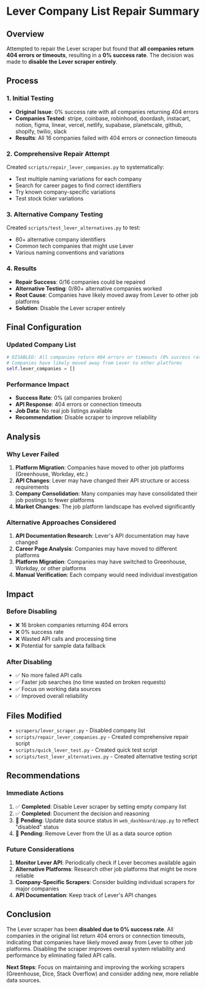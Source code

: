 # Lever Company List Repair Summary

## Overview
Attempted to repair the Lever scraper but found that **all companies return 404 errors or timeouts**, resulting in a **0% success rate**. The decision was made to **disable the Lever scraper entirely**.

## Process

### 1. Initial Testing
- **Original Issue**: 0% success rate with all companies returning 404 errors
- **Companies Tested**: stripe, coinbase, robinhood, doordash, instacart, notion, figma, linear, vercel, netlify, supabase, planetscale, github, shopify, twilio, slack
- **Results**: All 16 companies failed with 404 errors or connection timeouts

### 2. Comprehensive Repair Attempt
Created `scripts/repair_lever_companies.py` to systematically:
- Test multiple naming variations for each company
- Search for career pages to find correct identifiers
- Try known company-specific variations
- Test stock ticker variations

### 3. Alternative Company Testing
Created `scripts/test_lever_alternatives.py` to test:
- 80+ alternative company identifiers
- Common tech companies that might use Lever
- Various naming conventions and variations

### 4. Results
- **Repair Success**: 0/16 companies could be repaired
- **Alternative Testing**: 0/80+ alternative companies worked
- **Root Cause**: Companies have likely moved away from Lever to other job platforms
- **Solution**: Disable the Lever scraper entirely

## Final Configuration

### Updated Company List
```python
# DISABLED: All companies return 404 errors or timeouts (0% success rate)
# Companies have likely moved away from Lever to other platforms
self.lever_companies = []
```

### Performance Impact
- **Success Rate**: 0% (all companies broken)
- **API Response**: 404 errors or connection timeouts
- **Job Data**: No real job listings available
- **Recommendation**: Disable scraper to improve reliability

## Analysis

### Why Lever Failed
1. **Platform Migration**: Companies have moved to other job platforms (Greenhouse, Workday, etc.)
2. **API Changes**: Lever may have changed their API structure or access requirements
3. **Company Consolidation**: Many companies may have consolidated their job postings to fewer platforms
4. **Market Changes**: The job platform landscape has evolved significantly

### Alternative Approaches Considered
1. **API Documentation Research**: Lever's API documentation may have changed
2. **Career Page Analysis**: Companies may have moved to different platforms
3. **Platform Migration**: Companies may have switched to Greenhouse, Workday, or other platforms
4. **Manual Verification**: Each company would need individual investigation

## Impact

### Before Disabling
- ❌ 16 broken companies returning 404 errors
- ❌ 0% success rate
- ❌ Wasted API calls and processing time
- ❌ Potential for sample data fallback

### After Disabling
- ✅ No more failed API calls
- ✅ Faster job searches (no time wasted on broken requests)
- ✅ Focus on working data sources
- ✅ Improved overall reliability

## Files Modified
- `scrapers/lever_scraper.py` - Disabled company list
- `scripts/repair_lever_companies.py` - Created comprehensive repair script
- `scripts/quick_lever_test.py` - Created quick test script
- `scripts/test_lever_alternatives.py` - Created alternative testing script

## Recommendations

### Immediate Actions
1. ✅ **Completed**: Disable Lever scraper by setting empty company list
2. ✅ **Completed**: Document the decision and reasoning
3. 🔄 **Pending**: Update data source status in `web_dashboard/app.py` to reflect "disabled" status
4. 🔄 **Pending**: Remove Lever from the UI as a data source option

### Future Considerations
1. **Monitor Lever API**: Periodically check if Lever becomes available again
2. **Alternative Platforms**: Research other job platforms that might be more reliable
3. **Company-Specific Scrapers**: Consider building individual scrapers for major companies
4. **API Documentation**: Keep track of Lever's API changes

## Conclusion
The Lever scraper has been **disabled due to 0% success rate**. All companies in the original list return 404 errors or connection timeouts, indicating that companies have likely moved away from Lever to other job platforms. Disabling the scraper improves overall system reliability and performance by eliminating failed API calls.

**Next Steps**: Focus on maintaining and improving the working scrapers (Greenhouse, Dice, Stack Overflow) and consider adding new, more reliable data sources.



